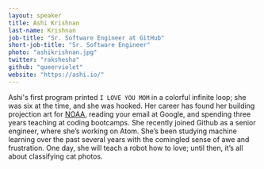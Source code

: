 ```yaml
---
layout: speaker
title: Ashi Krishnan
last-name: Krishnan
job-title: "Sr. Software Engineer at GitHub"
short-job-title: "Sr. Software Engineer"
photo: "ashikrishnan.jpg"
twitter: "rakshesha"
github: "queerviolet"
website: "https://ashi.io/"
---
```


Ashi's first program printed `I LOVE YOU MOM` in a colorful infinite loop; she was six at the time, and she was hooked. Her career has found her building projection art for [NOAA](http://noaa.gov), reading your email at Google, and spending three years teaching at coding bootcamps. She recently joined Github as a senior engineer, where she’s working on Atom. She’s been studying machine learning over the past several years with the comingled sense of awe and frustration. One day, she will teach a robot how to love; until then, it’s all about classifying cat photos.